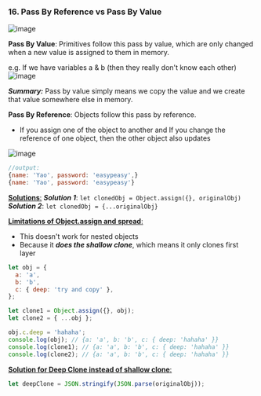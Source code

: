 ### 16. Pass By Reference vs Pass By Value

![image](https://github.com/saiteja-gatadi1996/interview_prep/assets/42731246/be0de22b-710b-4b73-b50d-115bf2b01c2a)

**Pass By Value**: Primitives follow this pass by value, which are only changed when a new value is assigned to them in memory.

e.g. If we have variables a & b (then they really don't know each other)
![image](https://github.com/saiteja-gatadi1996/interview_prep/assets/42731246/16351786-5839-4b84-82cd-06c14e114161)

**_Summary:_** Pass by value simply means we copy the value and we create that value somewhere else in memory.

**Pass By Reference**: Objects follow this pass by reference.

- If you assign one of the object to another and If you change the reference of one object, then the other object also updates

![image](https://github.com/saiteja-gatadi1996/interview_prep/assets/42731246/cce8253d-3723-4207-89ea-7b509abcc62f)

```js
//output:
{name: 'Yao', password: 'easypeasy',}
{name: 'Yao', password: 'easypeasy'}

```

<u>**Solutions**:</u>
**_Solution 1_**: `let clonedObj = Object.assign({}, originalObj)`
**_Solution 2_**: `let clonedObj = {...originalObj}`

<u>**Limitations of Object.assign and spread**:</u>

- This doesn't work for nested objects
- Because it **_does the shallow clone_**, which means it only clones first layer

```js
let obj = {
  a: 'a',
  b: 'b',
  c: { deep: 'try and copy' },
};

let clone1 = Object.assign({}, obj);
let clone2 = { ...obj };

obj.c.deep = 'hahaha';
console.log(obj); // {a: 'a', b: 'b', c: { deep: 'hahaha' }}
console.log(clone1); // {a: 'a', b: 'b', c: { deep: 'hahaha' }}
console.log(clone2); // {a: 'a', b: 'b', c: { deep: 'hahaha' }}
```

<u>**Solution for Deep Clone instead of shallow clone**:</u>

```js
let deepClone = JSON.stringify(JSON.parse(originalObj));
```